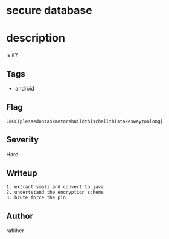 # secure database

# description
is it?

## Tags
- android

## Flag
```
CNCC{plesaedontaskmetorebuildthischallthistakeswaytoolong}
```

## Severity
Hard

## Writeup
```
1. extract smali and convert to java
2. undertstand the encryption scheme
3. brute force the pin
```

## Author
rafliher
